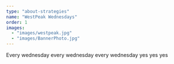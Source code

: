 ```yaml
---
type: "about-strategies"
name: "WestPeak Wednesdays"
order: 1
images:
  - "images/westpeak.jpg"
  - "images/BannerPhoto.jpg"
---
```


Every wednesday every wednesday every wednesday yes yes yes